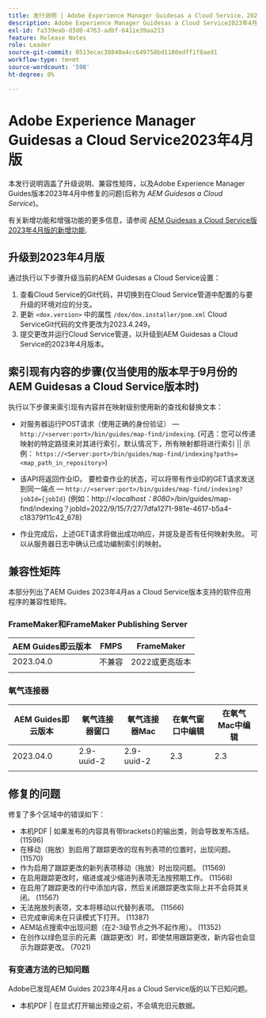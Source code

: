 ```yaml
---
title: 发行说明 | Adobe Experience Manager Guidesas a Cloud Service，2023年4月版
description: Adobe Experience Manager Guidesas a Cloud Service2023年4月版
exl-id: fa339eab-d3d0-4763-adbf-6411e39aa213
feature: Release Notes
role: Leader
source-git-commit: 0513ecac38840a4cc649758bd1180edff1f8aed1
workflow-type: tm+mt
source-wordcount: '598'
ht-degree: 0%

---
```


# Adobe Experience Manager Guidesas a Cloud Service2023年4月版

本发行说明涵盖了升级说明、兼容性矩阵，以及Adobe Experience Manager Guides版本2023年4月中修复的问题(后称为 *AEM Guidesas a Cloud Service*)。

有关新增功能和增强功能的更多信息，请参阅 [AEM Guidesas a Cloud Service版2023年4月版的新增功能](whats-new-2023.4.0.md).

## 升级到2023年4月版

通过执行以下步骤升级当前的AEM Guidesas a Cloud Service设置：

1. 查看Cloud Service的Git代码，并切换到在Cloud Service管道中配置的与要升级的环境对应的分支。
2. 更新 `<dox.version>` 中的属性 `/dox/dox.installer/pom.xml` Cloud ServiceGit代码的文件更改为2023.4.249。
3. 提交更改并运行Cloud Service管道，以升级到AEM Guidesas a Cloud Service的2023年4月版本。

## 索引现有内容的步骤(仅当使用的版本早于9月份的AEM Guidesas a Cloud Service版本时)

执行以下步骤来索引现有内容并在映射级别使用新的查找和替换文本：

* 对服务器运行POST请求（使用正确的身份验证） —  `http://<server:port>/bin/guides/map-find/indexing`.
(可选：您可以传递映射的特定路径来对其进行索引，默认情况下，所有映射都将进行索引 || 示例： `https://<Server:port>/bin/guides/map-find/indexing?paths=<map_path_in_repository>`)

* 该API将返回作业ID。 要检查作业的状态，可以将带有作业ID的GET请求发送到同一端点 —  `http://<server:port>/bin/guides/map-find/indexing?jobId={jobId}`
(例如：http://&lt;_localhost：8080_>/bin/guides/map-find/indexing？jobId=2022/9/15/7/27/7dfa1271-981e-4617-b5a4-c18379f11c42_678)

* 作业完成后，上述GET请求将做出成功响应，并提及是否有任何映射失败。 可以从服务器日志中确认已成功编制索引的映射。

## 兼容性矩阵

本部分列出了AEM Guides 2023年4月as a Cloud Service版本支持的软件应用程序的兼容性矩阵。

### FrameMaker和FrameMaker Publishing Server

| AEM Guides即云版本 | FMPS | FrameMaker |
| --- | --- | --- |
| 2023.04.0 | 不兼容 | 2022或更高版本 |
| | | |


### 氧气连接器

| AEM Guides即云版本 | 氧气连接器窗口 | 氧气连接器Mac | 在氧气窗口中编辑 | 在氧气Mac中编辑 |
| --- | --- | --- | --- | --- |
| 2023.04.0 | 2.9-uuid-2 | 2.9-uuid-2 | 2.3 | 2.3 |
|  |  |  |  |



## 修复的问题

修复了多个区域中的错误如下：

* 本机PDF | 如果发布的内容具有带brackets()的输出类，则会导致发布冻结。 (11596)
* 在移动（拖放）到启用了跟踪更改的现有列表项的位置时，出现问题。 (11570)
* 作为启用了跟踪更改的新列表项移动（拖放）时出现问题。 (11569)
* 在启用跟踪更改时，缩进或减少缩进列表项无法按预期工作。 (11568)
* 在启用了跟踪更改的行中添加内容，然后关闭跟踪更改实际上并不会将其关闭。 (11567)
* 无法拖放列表项，文本将移动以代替列表项。 (11566)
* 已完成审阅未在只读模式下打开。 (11387)
* AEM站点搜索中出现问题（在2-3级节点之外不起作用）。 (11352)
* 在创作以绿色显示的元素（跟踪更改）时，即使禁用跟踪更改，新内容也会显示为跟踪更改。 (7021)

### 有变通方法的已知问题

Adobe已发现AEM Guides 2023年4月as a Cloud Service版的以下已知问题。

* 本机PDF | 在显式打开输出预设之前，不会填充旧元数据。
